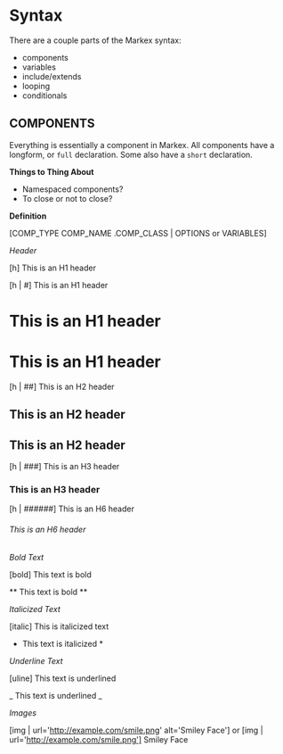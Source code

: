 # Syntax

There are a couple parts of the Markex syntax:
- components
- variables
- include/extends
- looping
- conditionals


## COMPONENTS

Everything is essentially a component in Markex. All components have a longform, or `full` declaration. Some also have a `short` declaration.


**Things to Thing About**

- Namespaced components?
- To close or not to close?


**Definition**

[COMP_TYPE COMP_NAME .COMP_CLASS | OPTIONS or VARIABLES]

  *Header*

  [h] This is an H1 header

  [h | #] This is an H1 header

  # This is an H1 header

  This is an H1 header
  ================

  [h | ##] This is an H2 header

  ## This is an H2 header

  This is an H2 header
  ----------

  [h | ###] This is an H3 header

  ### This is an H3 header

  [h | ######] This is an H6 header

  ###### This is an H6 header


  *Bold Text*

  [bold] This text is bold

  ** This text is bold **


  *Italicized Text*

  [italic] This is italicized text

  * This text is italicized *


  *Underline Text*

  [uline] This text is underlined

  _ This text is underlined _


  *Images*

  [img | url='http://example.com/smile.png' alt='Smiley Face']
    or
  [img | url='http://example.com/smile.png'] Smiley Face
